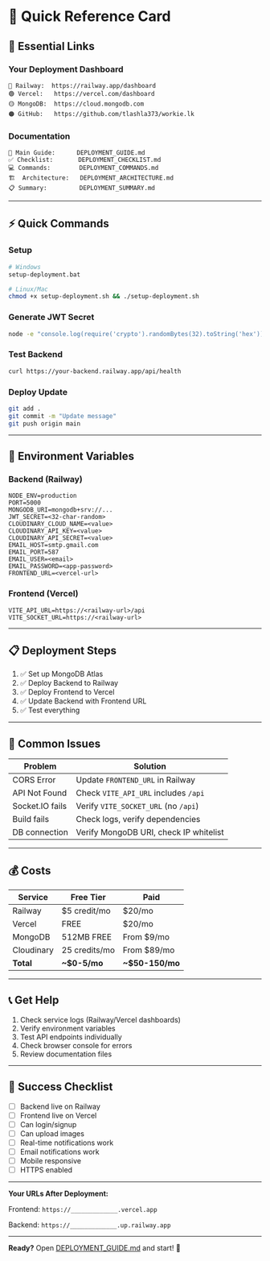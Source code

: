 # 🎯 Quick Reference Card

## 📱 Essential Links

### Your Deployment Dashboard
```
🔵 Railway:  https://railway.app/dashboard
🟢 Vercel:   https://vercel.com/dashboard
🟡 MongoDB:  https://cloud.mongodb.com
🟠 GitHub:   https://github.com/tlashla373/workie.lk
```

### Documentation
```
📘 Main Guide:      DEPLOYMENT_GUIDE.md
✅ Checklist:       DEPLOYMENT_CHECKLIST.md
💻 Commands:        DEPLOYMENT_COMMANDS.md
🏗️  Architecture:   DEPLOYMENT_ARCHITECTURE.md
📋 Summary:         DEPLOYMENT_SUMMARY.md
```

---

## ⚡ Quick Commands

### Setup
```bash
# Windows
setup-deployment.bat

# Linux/Mac
chmod +x setup-deployment.sh && ./setup-deployment.sh
```

### Generate JWT Secret
```bash
node -e "console.log(require('crypto').randomBytes(32).toString('hex'))"
```

### Test Backend
```bash
curl https://your-backend.railway.app/api/health
```

### Deploy Update
```bash
git add .
git commit -m "Update message"
git push origin main
```

---

## 🔑 Environment Variables

### Backend (Railway)
```env
NODE_ENV=production
PORT=5000
MONGODB_URI=mongodb+srv://...
JWT_SECRET=<32-char-random>
CLOUDINARY_CLOUD_NAME=<value>
CLOUDINARY_API_KEY=<value>
CLOUDINARY_API_SECRET=<value>
EMAIL_HOST=smtp.gmail.com
EMAIL_PORT=587
EMAIL_USER=<email>
EMAIL_PASSWORD=<app-password>
FRONTEND_URL=<vercel-url>
```

### Frontend (Vercel)
```env
VITE_API_URL=https://<railway-url>/api
VITE_SOCKET_URL=https://<railway-url>
```

---

## 📋 Deployment Steps

1. ✅ Set up MongoDB Atlas
2. ✅ Deploy Backend to Railway
3. ✅ Deploy Frontend to Vercel
4. ✅ Update Backend with Frontend URL
5. ✅ Test everything

---

## 🚨 Common Issues

| Problem | Solution |
|---------|----------|
| CORS Error | Update `FRONTEND_URL` in Railway |
| API Not Found | Check `VITE_API_URL` includes `/api` |
| Socket.IO fails | Verify `VITE_SOCKET_URL` (no `/api`) |
| Build fails | Check logs, verify dependencies |
| DB connection | Verify MongoDB URI, check IP whitelist |

---

## 💰 Costs

| Service | Free Tier | Paid |
|---------|-----------|------|
| Railway | $5 credit/mo | $20/mo |
| Vercel | FREE | $20/mo |
| MongoDB | 512MB FREE | From $9/mo |
| Cloudinary | 25 credits/mo | From $89/mo |
| **Total** | **~$0-5/mo** | **~$50-150/mo** |

---

## 📞 Get Help

1. Check service logs (Railway/Vercel dashboards)
2. Verify environment variables
3. Test API endpoints individually
4. Check browser console for errors
5. Review documentation files

---

## 🎉 Success Checklist

- [ ] Backend live on Railway
- [ ] Frontend live on Vercel
- [ ] Can login/signup
- [ ] Can upload images
- [ ] Real-time notifications work
- [ ] Email notifications work
- [ ] Mobile responsive
- [ ] HTTPS enabled

---

**Your URLs After Deployment:**

Frontend: `https://_____________.vercel.app`

Backend:  `https://_____________.up.railway.app`

---

**Ready?** Open [DEPLOYMENT_GUIDE.md](./DEPLOYMENT_GUIDE.md) and start! 🚀
